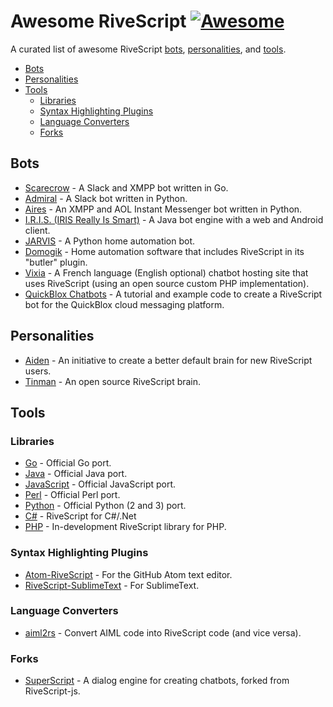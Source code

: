 # Awesome RiveScript [![Awesome](https://cdn.rawgit.com/sindresorhus/awesome/d7305f38d29fed78fa85652e3a63e154dd8e8829/media/badge.svg)](https://github.com/sindresorhus/awesome)

A curated list of awesome RiveScript [bots](#bots), [personalities](#personalities), and [tools](#tools).

* [Bots](#bots)
* [Personalities](#personalities)
* [Tools](#tools)
  * [Libraries](#libraries)
  * [Syntax Highlighting Plugins](#syntax-highlighting-plugins)
  * [Language Converters](#language-converters)
  * [Forks](#forks)

## Bots

- [Scarecrow](https://github.com/aichaos/scarecrow) - A Slack and XMPP bot written in Go.
- [Admiral](https://github.com/aichaos/admiral) - A Slack bot written in Python.
- [Aires](https://github.com/aichaos/aires) - An XMPP and AOL Instant Messenger bot written in Python.
- [I.R.I.S. (IRIS Really Is Smart)](https://olympus-gianksp.rhcloud.com/portfolio/i-r-i-s-2012/) - A Java bot engine with a web and Android client.
- [JARVIS](https://github.com/truestealth/JARVIS) - A Python home automation bot.
- [Domogik](https://github.com/domogik/domogik) - Home automation software that includes RiveScript in its "butler" plugin.
- [Vixia](http://www.vixia.fr/createbot/index.php) - A French language (English optional) chatbot hosting site that uses RiveScript (using an open source custom PHP implementation).
- [QuickBlox Chatbots](http://quickblox.com/developers/ChatBots) - A tutorial and example code to create a RiveScript bot for the QuickBlox cloud messaging platform.

## Personalities

- [Aiden](https://github.com/aichaos/aiden) - An initiative to create a better default brain for new RiveScript users.
- [Tinman](https://github.com/massyn/tinman-rive) - An open source RiveScript brain.

## Tools

### Libraries

- [Go](https://github.com/aichaos/rivescript-go) - Official Go port.
- [Java](https://github.com/aichaos/rivescript-java) - Official Java port.
- [JavaScript](https://github.com/aichaos/rivescript-js) - Official JavaScript port.
- [Perl](https://github.com/aichaos/rivescript-perl) - Official Perl port.
- [Python](https://github.com/aichaos/rivescript-python) - Official Python (2 and 3) port.
- [C#](https://github.com/fabioravila/rivescript-csharp) - RiveScript for C#/.Net
- [PHP](https://github.com/vulcan-project/rivescript-php) - In-development RiveScript library for PHP.

### Syntax Highlighting Plugins

- [Atom-RiveScript](https://github.com/aichaos/atom-rivescript) - For the GitHub Atom text editor.
- [RiveScript-SublimeText](https://github.com/thebakeryio/rivescript-sublimetext) - For SublimeText.

### Language Converters

- [aiml2rs](https://github.com/aichaos/aiml2rs) - Convert AIML code into RiveScript code (and vice versa).

### Forks

- [SuperScript](https://github.com/superscriptjs/superscript) - A dialog engine for creating chatbots, forked from RiveScript-js.
